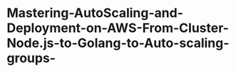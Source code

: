 # Mastering-AutoScaling-and-Deployment-on-AWS-From-Cluster-Node.js-to-Golang-to-Auto-scaling-groups-